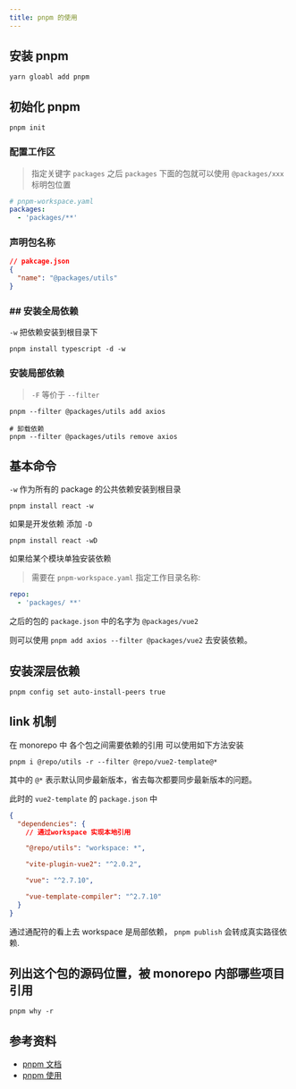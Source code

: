 ```yaml
---
title: pnpm 的使用
---
```


## 安装 pnpm

```shell
yarn gloabl add pnpm
```

## 初始化 pnpm

```shell
pnpm init
```

### 配置工作区

> 指定关键字 `packages` 之后 `packages` 下面的包就可以使用 `@packages/xxx` 标明包位置

```yaml
# pnpm-workspace.yaml
packages:
  - 'packages/**'
```

### 声明包名称

```json
// pakcage.json
{
  "name": "@packages/utils"
}
```

### ## 安装全局依赖

`-w` 把依赖安装到根目录下

```shell
pnpm install typescript -d -w
```

### 安装局部依赖

> `-F` 等价于 `--filter`

```shell
pnpm --filter @packages/utils add axios

# 卸载依赖
pnpm --filter @packages/utils remove axios

```

## 基本命令

`-w` 作为所有的 package 的公共依赖安装到根目录

```shell
pnpm install react -w
```

如果是开发依赖 添加 `-D`

```shell
pnpm install react -wD
```

如果给某个模块单独安装依赖

> 需要在 `pnpm-workspace.yaml` 指定工作目录名称:

```yaml
repo:
  - 'packages/ **'
```

之后的包的 `package.json` 中的名字为 `@packages/vue2`

则可以使用 `pnpm add axios --filter @packages/vue2` 去安装依赖。

## 安装深层依赖

```shell
pnpm config set auto-install-peers true
```

## link 机制

在 monorepo 中 各个包之间需要依赖的引用 可以使用如下方法安装

```shell
pnpm i @repo/utils -r --filter @repo/vue2-template@*
```

其中的 `@*` 表示默认同步最新版本，省去每次都要同步最新版本的问题。

此时的 `vue2-template` 的 `package.json` 中

```json
{
  "dependencies": {
    // 通过workspace 实现本地引用

    "@repo/utils": "workspace: *",

    "vite-plugin-vue2": "^2.0.2",

    "vue": "^2.7.10",

    "vue-template-compiler": "^2.7.10"
  }
}
```

通过通配符的看上去 workspace 是局部依赖， `pnpm publish` 会转成真实路径依赖.

## 列出这个包的源码位置，被 monorepo 内部哪些项目引用

```shell
pnpm why -r
```

## 参考资料

- [pnpm 文档](https://pnpm.io/zh/)
- [pnpm 使用](https://zhuanlan.zhihu.com/p/422740629)
